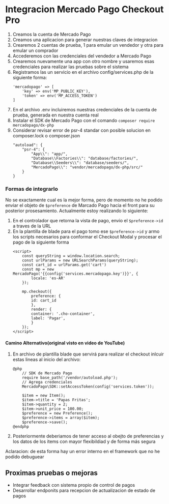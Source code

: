 # Integracion Mercado Pago Checkout Pro
1. Creamos la cuenta de Mercado Pago
2. Creamos una aplicacion para generar nuestras claves de integracion
3. Crearemos 2 cuentas de prueba, 1 para emular un vendedor y otra para emular un comprador
4. Accederemos con las credenciales del vendedor a Mercado Pago
5. Crearemos nuevamente una app con otro nombre y usaremos esas credenciales para realizar las pruebas sobre el sistema
6. Registramos las un servicio en el archivo config/services.php de la siguiente forma:
	```
	'mercadopago' => [
		'key' => env('MP_PUBLIC_KEY'),
		'token' => env('MP_ACCESS_TOKEN')
	]
	```
7. En el archivo .env incluiremos nuestras credenciales de la cuenta de prueba, generada en nuestra cuenta real
8. Instalar el SDK de Mercado Pago con el comando 
	```composer require mercadopago/dx-php```
9. Considerar revisar error de psr-4 standar con posible solucion en composer.lock o composer.json 
	```
	"autoload": {
		"psr-4": {
			"App\\": "app/",
			"Database\\Factories\\": "database/factories/",
			"Database\\Seeders\\": "database/seeders/",
			"MercadoPago\\": "vendor/mercadopago/dx-php/src/"
		}
	}
	```

### Formas de integrarlo
No se exactamente cual es la mejor forma, pero de momento no he podido enviar el objeto de ```$preference``` de Marcado Pago hacia el front para su posterior prosesamiento. Actualmente estoy realizando lo siguiente:
1. En el controlador que retorna la vista de pago, envio el ```$preference->id``` a traves de la URL
2. En la plantilla de blade para el pago tomo ese ```$preference->id``` y armo los scripts necesarios para conformar el Checkout Modal y procesar el pago de la siguiente forma
	```
	<script>
		const queryString = window.location.search;
		const urlParams = new URLSearchParams(queryString);
		const cart_id = urlParams.get('cart')
		const mp = new MercadoPago('{{config('services.mercadopago.key')}}', {
			locale: 'es-AR'
		});

		mp.checkout({
			preference: {
			id: cart_id
			},
			render: {
			container: '.cho-container',
			label: 'Pagar',
			}
		});
	</script>
	```

#### Camino Alternativo(original visto en video de YouTube)
1. En archivo de plantilla blade que servirá para realizar el checkout inlcuir estas lineas al inicio del archivo:
	```
	@php
		// SDK de Mercado Pago
		require base_path('/vendor/autoload.php');
		// Agrega credenciales
		MercadoPago\SDK::setAccessToken(config('services.token'));

		$item = new Item();
		$item->title = 'Papas Fritas';
		$item->quantity = 2;
		$item->unit_price = 100.00;
		$preference = new Preference();
		$preference->items = array($item);    
		$preference->save();
	@endphp
	```
2. Posteriormente deberiamos de tener acceso al obejto de preferencias y los datos de los items con mayor flexibildiad y de forma más segura

Aclaracion: de esta forma hay un error interno en el framework que no he podido debuguear

## Proximas pruebas o mejoras
- Integrar feedback con sistema propio de control de pagos
- Desarrollar endponits para recepcion de actualizacion de estado de pagos